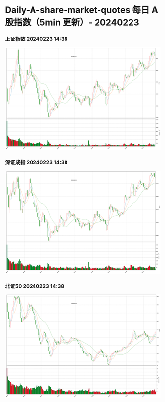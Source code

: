 
# Daily-A-share-market-quotes 每日 A 股指数（5min 更新）- 20240223

### 上证指数 20240223 14:38
![](./fig/2024/2/20240223-sh000001.png)

### 深证成指 20240223 14:38
![](./fig/2024/2/20240223-sz399001.png)

### 北证50 20240223 14:38
![](./fig/2024/2/20240223-bj899050.png)
